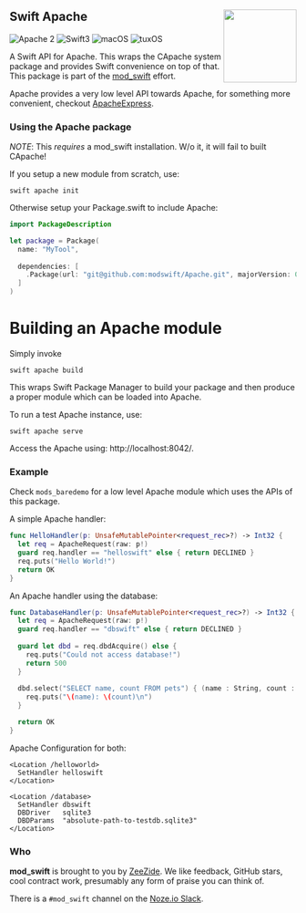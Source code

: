 <h2>Swift Apache
  <img src="http://zeezide.com/img/mod_swift.svg"
       align="right" width="128" height="128" />
</h2>

![Apache 2](https://img.shields.io/badge/apache-2-yellow.svg)
![Swift3](https://img.shields.io/badge/swift-3-blue.svg)
![macOS](https://img.shields.io/badge/os-macOS-green.svg?style=flat)
![tuxOS](https://img.shields.io/badge/os-tuxOS-green.svg?style=flat)

A Swift API for Apache. This wraps the CApache system package and
provides Swift convenience on top of that.
This package is part of the [mod_swift](http://mod-swift.org/) effort.

Apache provides a very low level API towards Apache,
for something more convenient, 
checkout [ApacheExpress](http://apacheexpress.io/).


### Using the Apache package

*NOTE*: This *requires* a mod_swift installation. W/o it, it will
        fail to built CApache!

If you setup a new module from scratch, use:

    swift apache init

Otherwise setup your Package.swift to include Apache:

```Swift
import PackageDescription

let package = Package(
  name: "MyTool",
	
  dependencies: [
    .Package(url: "git@github.com:modswift/Apache.git", majorVersion: 0),
  ]
)
```


# Building an Apache module

Simply invoke

    swift apache build

This wraps Swift Package Manager to build your package
and then produce a proper module which can be loaded
into Apache.

To run a test Apache instance, use:

    swift apache serve

Access the Apache using: http://localhost:8042/.


### Example


Check `mods_baredemo` for a low level Apache module which uses
the APIs of this package.

A simple Apache handler:

```swift
func HelloHandler(p: UnsafeMutablePointer<request_rec>?) -> Int32 {
  let req = ApacheRequest(raw: p!)
  guard req.handler == "helloswift" else { return DECLINED }
  req.puts("Hello World!")
  return OK
}
```

An Apache handler using the database:

```swift
func DatabaseHandler(p: UnsafeMutablePointer<request_rec>?) -> Int32 {
  let req = ApacheRequest(raw: p!)
  guard req.handler == "dbswift" else { return DECLINED }
  
  guard let dbd = req.dbdAcquire() else {
    req.puts("Could not access database!")
    return 500
  }
  
  dbd.select("SELECT name, count FROM pets") { (name : String, count : Int?) in
    req.puts("\(name): \(count)\n")
  }

  return OK
}
```

Apache Configuration for both:

```
<Location /helloworld>
  SetHandler helloswift
</Location>

<Location /database>
  SetHandler dbswift
  DBDriver   sqlite3
  DBDParams  "absolute-path-to-testdb.sqlite3"
</Location>
```


### Who

**mod_swift** is brought to you by
[ZeeZide](http://zeezide.de).
We like feedback, GitHub stars, cool contract work,
presumably any form of praise you can think of.

There is a `#mod_swift` channel on the [Noze.io Slack](http://slack.noze.io).
